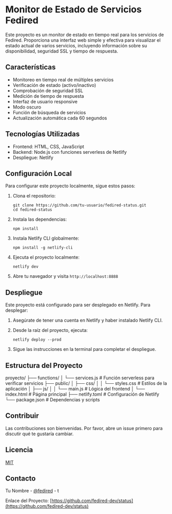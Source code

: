 # Monitor de Estado de Servicios Fedired

Este proyecto es un monitor de estado en tiempo real para los servicios de Fedired. Proporciona una interfaz web simple y efectiva para visualizar el estado actual de varios servicios, incluyendo información sobre su disponibilidad, seguridad SSL y tiempo de respuesta.

## Características

- Monitoreo en tiempo real de múltiples servicios
- Verificación de estado (activo/inactivo)
- Comprobación de seguridad SSL
- Medición de tiempo de respuesta
- Interfaz de usuario responsive
- Modo oscuro
- Función de búsqueda de servicios
- Actualización automática cada 60 segundos

## Tecnologías Utilizadas

- Frontend: HTML, CSS, JavaScript
- Backend: Node.js con funciones serverless de Netlify
- Despliegue: Netlify

## Configuración Local

Para configurar este proyecto localmente, sigue estos pasos:

1. Clona el repositorio:
   ```
   git clone https://github.com/tu-usuario/fedired-status.git
   cd fedired-status
   ```

2. Instala las dependencias:
   ```
   npm install
   ```

3. Instala Netlify CLI globalmente:
   ```
   npm install -g netlify-cli
   ```

4. Ejecuta el proyecto localmente:
   ```
   netlify dev
   ```

5. Abre tu navegador y visita `http://localhost:8888`

## Despliegue

Este proyecto está configurado para ser desplegado en Netlify. Para desplegar:

1. Asegúrate de tener una cuenta en Netlify y haber instalado Netlify CLI.

2. Desde la raíz del proyecto, ejecuta:
   ```
   netlify deploy --prod
   ```

3. Sigue las instrucciones en la terminal para completar el despliegue.

## Estructura del Proyecto

proyecto/
├── functions/
│ └── services.js # Función serverless para verificar servicios
├── public/
│ ├── css/
│ │ └── styles.css # Estilos de la aplicación
│ ├── js/
│ │ └── main.js # Lógica del frontend
│ └── index.html # Página principal
├── netlify.toml # Configuración de Netlify
└── package.json # Dependencias y scripts

## Contribuir

Las contribuciones son bienvenidas. Por favor, abre un issue primero para discutir qué te gustaría cambiar.

## Licencia

[MIT](https://choosealicense.com/licenses/mit/)

## Contacto

Tu Nombre - [@fedired](https://fedired.com/@srnovus) - t

Enlace del Proyecto: [https://github.com/fedired-dev/status](https://github.com/fedired-dev/status)
